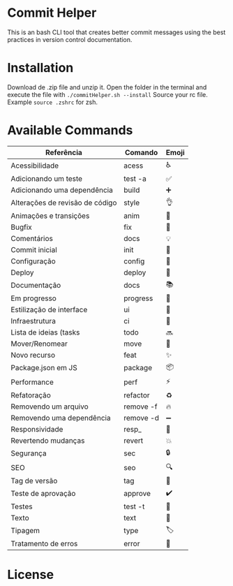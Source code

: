 # Commit Helper
This is an bash CLI tool that creates better commit messages using the best practices in version control documentation.

# Installation
Download de .zip file and unzip it.
Open the folder in the terminal and execute the file with ```./commitHelper.sh --install```
Source your rc file. Example ```source .zshrc``` for zsh.

# Available Commands

| **Referência**                  | **Comando** | **Emoji** |
|---------------------------------|-------------|-----------|
| Acessibilidade                  | acess       | ♿         |
| Adicionando um teste            | test -a     | ✅        |
| Adicionando uma dependência     | build       | ➕        |
| Alterações de revisão de código | style       | 👌        |
| Animações e transições          | anim        | 💫        |
| Bugfix                          | fix         | 🐛        |
| Comentários                     | docs        | 💡        |
| Commit inicial                  | init        | 🎉        |
| Configuração                    | config      | 🔧        |
| Deploy                          | deploy      | 🚀        |
| Documentação                    | docs        | 📚        |
| Em progresso                    | progress    | 🚧        |
| Estilização de interface        | ui          | 💄        |
| Infraestrutura                  | ci          | 🧱        |
| Lista de ideias (tasks          | todo        | 🔜        |
| Mover/Renomear                  | move        | 🚚        |
| Novo recurso                    | feat        | ✨        |
| Package.json em JS              | package     | 📦        |
| Performance                     | perf        | ⚡         |
| Refatoração                     | refactor    | ♻️         |
| Removendo um arquivo            | remove -f   | 🔥        |
| Removendo uma dependência       | remove -d   | ➖        |
| Responsividade                  | resp_       | 📱        |
| Revertendo mudanças             | revert      | 💥        |
| Segurança                       | sec         | 🔒️        |
| SEO                             | seo         | 🔍️        |
| Tag de versão                   | tag         | 🔖        |
| Teste de aprovação              | approve     | ✔️         |
| Testes                          | test -t     | 🧪        |
| Texto                           | text        | 📝        |
| Tipagem                         | type        | 🏷️        |
| Tratamento de erros             | error       | 🥅        |

# License

